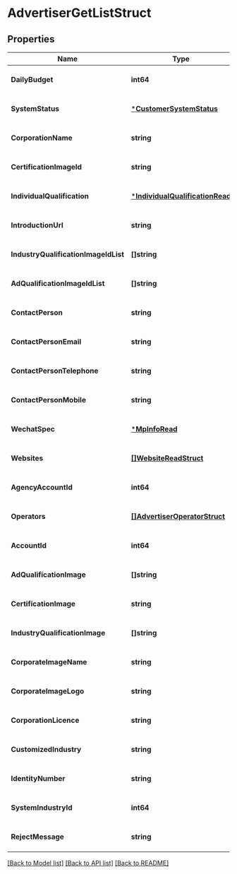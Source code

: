 # AdvertiserGetListStruct

## Properties
Name | Type | Description | Notes
------------ | ------------- | ------------- | -------------
**DailyBudget** | **int64** |  | [optional] [default to null]
**SystemStatus** | [***CustomerSystemStatus**](CustomerSystemStatus.md) |  | [optional] [default to null]
**CorporationName** | **string** |  | [optional] [default to null]
**CertificationImageId** | **string** |  | [optional] [default to null]
**IndividualQualification** | [***IndividualQualificationRead**](individual_qualification_read.md) |  | [optional] [default to null]
**IntroductionUrl** | **string** |  | [optional] [default to null]
**IndustryQualificationImageIdList** | **[]string** |  | [optional] [default to null]
**AdQualificationImageIdList** | **[]string** |  | [optional] [default to null]
**ContactPerson** | **string** |  | [optional] [default to null]
**ContactPersonEmail** | **string** |  | [optional] [default to null]
**ContactPersonTelephone** | **string** |  | [optional] [default to null]
**ContactPersonMobile** | **string** |  | [optional] [default to null]
**WechatSpec** | [***MpInfoRead**](mp_info_read.md) |  | [optional] [default to null]
**Websites** | [**[]WebsiteReadStruct**](website_read_struct.md) |  | [optional] [default to null]
**AgencyAccountId** | **int64** |  | [optional] [default to null]
**Operators** | [**[]AdvertiserOperatorStruct**](advertiser_operator_struct.md) |  | [optional] [default to null]
**AccountId** | **int64** |  | [optional] [default to null]
**AdQualificationImage** | **[]string** |  | [optional] [default to null]
**CertificationImage** | **string** |  | [optional] [default to null]
**IndustryQualificationImage** | **[]string** |  | [optional] [default to null]
**CorporateImageName** | **string** |  | [optional] [default to null]
**CorporateImageLogo** | **string** |  | [optional] [default to null]
**CorporationLicence** | **string** |  | [optional] [default to null]
**CustomizedIndustry** | **string** |  | [optional] [default to null]
**IdentityNumber** | **string** |  | [optional] [default to null]
**SystemIndustryId** | **int64** |  | [optional] [default to null]
**RejectMessage** | **string** |  | [optional] [default to null]

[[Back to Model list]](../README.md#documentation-for-models) [[Back to API list]](../README.md#documentation-for-api-endpoints) [[Back to README]](../README.md)


